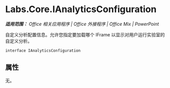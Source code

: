 ﻿
# Labs.Core.IAnalyticsConfiguration

 _**适用范围：** Office 相关应用程序 | Office 外接程序 | Office Mix | PowerPoint_

自定义分析配置信息。允许您指定要加载哪个 IFrame 以显示对用户运行实验室的自定义分析。

```
interface IAnalyticsConfiguration
```


## 属性

无。

